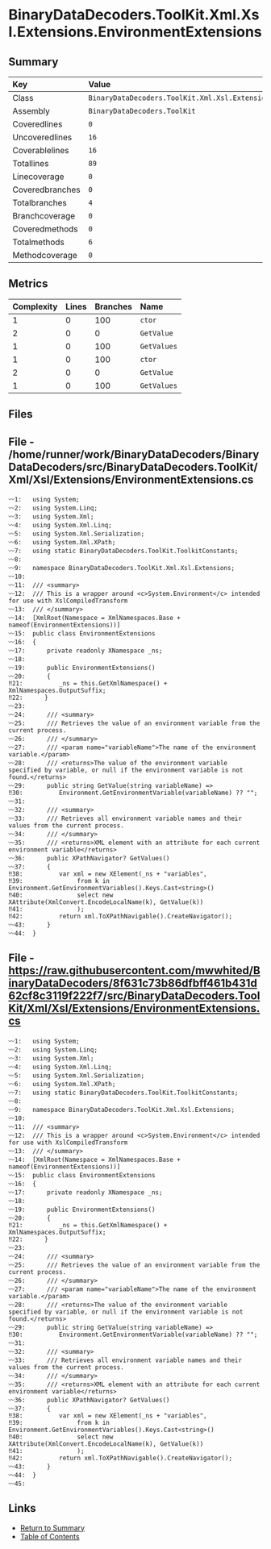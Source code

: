 ﻿# BinaryDataDecoders.ToolKit.Xml.Xsl.Extensions.EnvironmentExtensions

## Summary

| Key             | Value                                                                 |
| :-------------- | :-------------------------------------------------------------------- |
| Class           | `BinaryDataDecoders.ToolKit.Xml.Xsl.Extensions.EnvironmentExtensions` |
| Assembly        | `BinaryDataDecoders.ToolKit`                                          |
| Coveredlines    | `0`                                                                   |
| Uncoveredlines  | `16`                                                                  |
| Coverablelines  | `16`                                                                  |
| Totallines      | `89`                                                                  |
| Linecoverage    | `0`                                                                   |
| Coveredbranches | `0`                                                                   |
| Totalbranches   | `4`                                                                   |
| Branchcoverage  | `0`                                                                   |
| Coveredmethods  | `0`                                                                   |
| Totalmethods    | `6`                                                                   |
| Methodcoverage  | `0`                                                                   |

## Metrics

| Complexity | Lines | Branches | Name        |
| :--------- | :---- | :------- | :---------- |
| 1          | 0     | 100      | `ctor`      |
| 2          | 0     | 0        | `GetValue`  |
| 1          | 0     | 100      | `GetValues` |
| 1          | 0     | 100      | `ctor`      |
| 2          | 0     | 0        | `GetValue`  |
| 1          | 0     | 100      | `GetValues` |

## Files

## File - /home/runner/work/BinaryDataDecoders/BinaryDataDecoders/src/BinaryDataDecoders.ToolKit/Xml/Xsl/Extensions/EnvironmentExtensions.cs

```CSharp
〰1:   using System;
〰2:   using System.Linq;
〰3:   using System.Xml;
〰4:   using System.Xml.Linq;
〰5:   using System.Xml.Serialization;
〰6:   using System.Xml.XPath;
〰7:   using static BinaryDataDecoders.ToolKit.ToolkitConstants;
〰8:   
〰9:   namespace BinaryDataDecoders.ToolKit.Xml.Xsl.Extensions;
〰10:  
〰11:  /// <summary>
〰12:  /// This is a wrapper around <c>System.Environment</c> intended for use with XslCompiledTransform
〰13:  /// </summary>
〰14:  [XmlRoot(Namespace = XmlNamespaces.Base + nameof(EnvironmentExtensions))]
〰15:  public class EnvironmentExtensions
〰16:  {
〰17:      private readonly XNamespace _ns;
〰18:  
〰19:      public EnvironmentExtensions()
〰20:      {
‼21:          _ns = this.GetXmlNamespace() + XmlNamespaces.OutputSuffix;
‼22:      }
〰23:  
〰24:      /// <summary>
〰25:      /// Retrieves the value of an environment variable from the current process.
〰26:      /// </summary>
〰27:      /// <param name="variableName">The name of the environment variable.</param>
〰28:      /// <returns>The value of the environment variable specified by variable, or null if the environment variable is not found.</returns>
〰29:      public string GetValue(string variableName) =>
‼30:          Environment.GetEnvironmentVariable(variableName) ?? "";
〰31:  
〰32:      /// <summary>
〰33:      /// Retrieves all environment variable names and their values from the current process.
〰34:      /// </summary>
〰35:      /// <returns>XML element with an attribute for each current environment variable</returns>
〰36:      public XPathNavigator? GetValues()
〰37:      {
‼38:          var xml = new XElement(_ns + "variables",
‼39:               from k in Environment.GetEnvironmentVariables().Keys.Cast<string>()
‼40:               select new XAttribute(XmlConvert.EncodeLocalName(k), GetValue(k))
‼41:               );
‼42:          return xml.ToXPathNavigable().CreateNavigator();
〰43:      }
〰44:  }
```

## File - https://raw.githubusercontent.com/mwwhited/BinaryDataDecoders/8f631c73b86dfbff461b431d62cf8c3119f222f7/src/BinaryDataDecoders.ToolKit/Xml/Xsl/Extensions/EnvironmentExtensions.cs

```CSharp
〰1:   using System;
〰2:   using System.Linq;
〰3:   using System.Xml;
〰4:   using System.Xml.Linq;
〰5:   using System.Xml.Serialization;
〰6:   using System.Xml.XPath;
〰7:   using static BinaryDataDecoders.ToolKit.ToolkitConstants;
〰8:   
〰9:   namespace BinaryDataDecoders.ToolKit.Xml.Xsl.Extensions;
〰10:  
〰11:  /// <summary>
〰12:  /// This is a wrapper around <c>System.Environment</c> intended for use with XslCompiledTransform
〰13:  /// </summary>
〰14:  [XmlRoot(Namespace = XmlNamespaces.Base + nameof(EnvironmentExtensions))]
〰15:  public class EnvironmentExtensions
〰16:  {
〰17:      private readonly XNamespace _ns;
〰18:  
〰19:      public EnvironmentExtensions()
〰20:      {
‼21:          _ns = this.GetXmlNamespace() + XmlNamespaces.OutputSuffix;
‼22:      }
〰23:  
〰24:      /// <summary>
〰25:      /// Retrieves the value of an environment variable from the current process.
〰26:      /// </summary>
〰27:      /// <param name="variableName">The name of the environment variable.</param>
〰28:      /// <returns>The value of the environment variable specified by variable, or null if the environment variable is not found.</returns>
〰29:      public string GetValue(string variableName) =>
‼30:          Environment.GetEnvironmentVariable(variableName) ?? "";
〰31:  
〰32:      /// <summary>
〰33:      /// Retrieves all environment variable names and their values from the current process.
〰34:      /// </summary>
〰35:      /// <returns>XML element with an attribute for each current environment variable</returns>
〰36:      public XPathNavigator? GetValues()
〰37:      {
‼38:          var xml = new XElement(_ns + "variables",
‼39:               from k in Environment.GetEnvironmentVariables().Keys.Cast<string>()
‼40:               select new XAttribute(XmlConvert.EncodeLocalName(k), GetValue(k))
‼41:               );
‼42:          return xml.ToXPathNavigable().CreateNavigator();
〰43:      }
〰44:  }
〰45:  
```

## Links

* [Return to Summary](Summary.md)
* [Table of Contents](../TOC.md)

